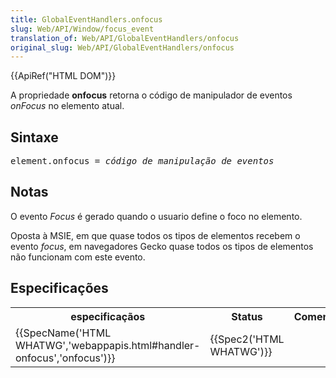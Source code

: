 ```yaml
---
title: GlobalEventHandlers.onfocus
slug: Web/API/Window/focus_event
translation_of: Web/API/GlobalEventHandlers/onfocus
original_slug: Web/API/GlobalEventHandlers/onfocus
---
```

<div>{{ApiRef("HTML DOM")}}</div>

<p>A propriedade <strong>onfocus</strong> retorna o código de manipulador de eventos <em>onFocus</em> no elemento atual.</p>

<h2 id="Sintaxe">Sintaxe</h2>

<pre class="syntaxbox">element.onfocus = <em>código de manipulação de eventos</em>
</pre>

<h2 id="Notas">Notas</h2>

<p>O evento <em>Focus </em>é gerado quando o usuario define o foco no elemento.</p>

<p>Oposta à MSIE, em que quase todos os tipos de elementos recebem o evento <em>focus</em>, em navegadores Gecko quase todos os tipos de elementos não funcionam com este evento.</p>

<h2 id="Especificações">Especificações</h2>

<table class="standard-table">
 <tbody>
  <tr>
   <th scope="col">especificaçãos</th>
   <th scope="col">Status</th>
   <th scope="col">Comentario</th>
  </tr>
  <tr>
   <td>{{SpecName('HTML WHATWG','webappapis.html#handler-onfocus','onfocus')}}</td>
   <td>{{Spec2('HTML WHATWG')}}</td>
   <td> </td>
  </tr>
 </tbody>
</table>
